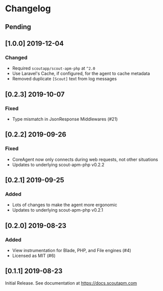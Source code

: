 # Changelog

## Pending

## [1.0.0] 2019-12-04

### Changed

* Required `scoutapp/scout-apm-php` at `^2.0`
* Use Laravel's Cache, if configured, for the agent to cache metadata
* Removed duplicate `[Scout]` text from log messages

## [0.2.3] 2019-10-07

### Fixed

* Type mismatch in JsonResponse Middlewares (#21)

## [0.2.2] 2019-09-26

### Fixed

* CoreAgent now only connects during web requests, not other situations
* Updates to underlying scout-apm-php v0.2.2

## [0.2.1] 2019-09-25

### Added

* Lots of changes to make the agent more ergonomic
* Updates to underlying scout-apm-php v0.2.1

## [0.2.0] 2019-08-23

### Added

- View instrumentation for Blade, PHP, and File engines (#4)
- Licensed as MIT (#6)


## [0.1.1] 2019-08-23

Initial Release. See documentation at https://docs.scoutapm.com

